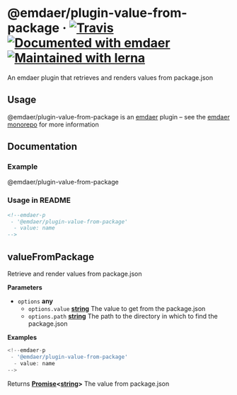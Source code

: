 <!--
  This file was generated by emdaer

  Its template can be found at .emdaer/README.emdaer.md
-->

<h1 id="-emdaer-plugin-value-from-package-travis-documented-with-emdaer-maintained-with-lerna">@emdaer/plugin-value-from-package · <a href="https://travis-ci.org/emdaer/emdaer/"><img src="https://img.shields.io/travis/emdaer/emdaer.svg?style=flat-square" alt="Travis"></a> <a href="https://github.com/emdaer/emdaer"><img src="https://img.shields.io/badge/📓-documented%20with%20emdaer-F06632.svg?style=flat-square" alt="Documented with emdaer"></a> <a href="https://lernajs.io/"><img src="https://img.shields.io/badge/🐉-maintained%20with%20lerna-cc00ff.svg?style=flat-square" alt="Maintained with lerna"></a></h1>
<p>An emdaer plugin that retrieves and renders values from package.json</p>
<h2 id="usage">Usage</h2>
<p>@emdaer/plugin-value-from-package is an <a href="https://github.com/emdaer/emdaer/">emdaer</a> plugin – see the <a href="https://github.com/emdaer/emdaer/">emdaer monorepo</a> for more information</p>
<h2 id="documentation">Documentation</h2>
<h3 id="example">Example</h3>
<p>@emdaer/plugin-value-from-package</p>
<h3 id="usage-in-readme">Usage in README</h3>

```md
<!--emdaer-p
 - '@emdaer/plugin-value-from-package'
  - value: name
-->
```
<!-- Generated by documentation.js. Update this documentation by updating the source code. -->
<h2 id="valuefrompackage">valueFromPackage</h2>
<p>Retrieve and render values from package.json</p>
<p><strong>Parameters</strong></p>
<ul>
<li><code>options</code> <strong>any</strong> <ul>
<li><code>options.value</code> <strong><a href="https://developer.mozilla.org/en-US/docs/Web/JavaScript/Reference/Global_Objects/String">string</a></strong> The value to get from the package.json</li>
<li><code>options.path</code> <strong><a href="https://developer.mozilla.org/en-US/docs/Web/JavaScript/Reference/Global_Objects/String">string</a></strong> The path to the directory in which to find the package.json</li>
</ul>
</li>
</ul>
<p><strong>Examples</strong></p>

```javascript
<!--emdaer-p
 - '@emdaer/plugin-value-from-package'
  - value: name
-->
```
<p>Returns <strong><a href="https://developer.mozilla.org/en-US/docs/Web/JavaScript/Reference/Global_Objects/Promise">Promise</a>&lt;<a href="https://developer.mozilla.org/en-US/docs/Web/JavaScript/Reference/Global_Objects/String">string</a>&gt;</strong> The value from package.json</p>
